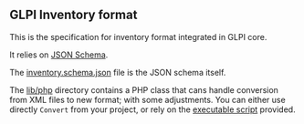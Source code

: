GLPI Inventory format
---------------------

This is the specification for inventory format integrated in GLPI core.

It relies on [JSON Schema](https://json-schema.org).

The [inventory.schema.json](inventory.schema.json) file is the JSON schema itself.

The [lib/php](lib/php) directory contains a PHP class that cans handle conversion from XML files to new format; with some adjustments. You can either use directly ``Convert`` from your project, or rely on the [executable script](bin/convert) provided.
